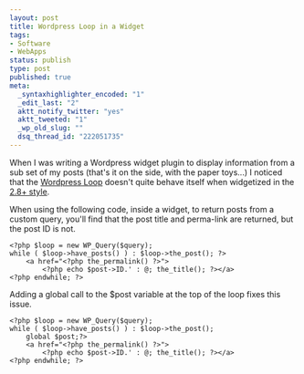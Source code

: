 ```yaml
--- 
layout: post
title: Wordpress Loop in a Widget
tags: 
- Software
- WebApps
status: publish
type: post
published: true
meta: 
  _syntaxhighlighter_encoded: "1"
  _edit_last: "2"
  aktt_notify_twitter: "yes"
  aktt_tweeted: "1"
  _wp_old_slug: ""
  dsq_thread_id: "222051735"
---
```

When I was writing a Wordpress widget plugin to display information from a sub set of my posts (that's it on the side, with the paper toys...) I noticed that the <a href="http://codex.wordpress.org/The_Loop">Wordpress Loop</a> doesn't quite behave itself when widgetized in the <a href="http://codex.wordpress.org/Widgets_API#Developing_Widgets_on_2.8.2B">2.8+ style</a>.

When using the following code, inside a widget, to return posts from a custom query, you'll find that the post title and perma-link are returned, but the post ID is not.

    <?php $loop = new WP_Query($query);
    while ( $loop->have_posts() ) : $loop->the_post(); ?>
    	<a href="<?php the_permalink() ?>">
            <?php echo $post->ID.' : @; the_title(); ?></a>
    <?php endwhile; ?>

Adding a global call to the $post variable at the top of the loop fixes this issue.


    <?php $loop = new WP_Query($query);
    while ( $loop->have_posts() ) : $loop->the_post();
    	global $post;?>
    	<a href="<?php the_permalink() ?>">
            <?php echo $post->ID.' : @; the_title(); ?></a>
    <?php endwhile; ?>

